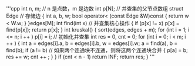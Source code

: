 '''cpp
int n, m; // n 是点数，m 是边数
int p[N]; // 并查集的父节点数组
struct Edge // 存储边
{
int a, b, w;
bool operator< (const Edge &W)const
{
return w < W.w;
}
}edges[M];
int find(int x) // 并查集核心操作
{
if (p[x] != x) p[x] = find(p[x]);
return p[x];
}
int kruskal()
{
sort(edges, edges + m);
for (int i = 1; i <= n; i ++ ) p[i] = i; // 初始化并查集
int res = 0, cnt = 0;
for (int i = 0; i < m; i ++ )
{
int a = edges[i].a, b = edges[i].b, w = edges[i].w;
a = find(a), b = find(b);
if (a != b) // 如果两个连通块不连通，则将这两个连通块合并
{
p[a] = b;
res += w;
cnt ++ ;
}
}
if (cnt < n - 1) return INF;
return res;
}
'''